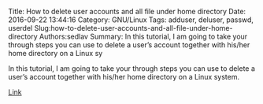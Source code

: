 Title: How to delete user accounts and all file under home directory
Date: 2016-09-22 13:44:16
Category: GNU/Linux
Tags: adduser, deluser, passwd, userdel
Slug:how-to-delete-user-accounts-and-all-file-under-home-directory
Authors:sedlav
Summary: In this tutorial, I am going to take your through steps you can use to delete a user’s account together with his/her home directory on a Linux sy

> 
In this tutorial, I am going to take your through steps you can use to delete a user’s account together with his/her home directory on a Linux system.

[Link](http://www.tecmint.com/delete-remove-a-user-account-with-home-directory-in-linux/)
